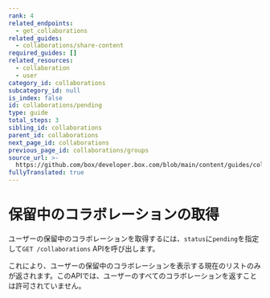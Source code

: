 ```yaml
---
rank: 4
related_endpoints:
  - get_collaborations
related_guides:
  - collaborations/share-content
required_guides: []
related_resources:
  - collaboration
  - user
category_id: collaborations
subcategory_id: null
is_index: false
id: collaborations/pending
type: guide
total_steps: 3
sibling_id: collaborations
parent_id: collaborations
next_page_id: collaborations
previous_page_id: collaborations/groups
source_url: >-
  https://github.com/box/developer.box.com/blob/main/content/guides/collaborations/pending.md
fullyTranslated: true
---
```

# 保留中のコラボレーションの取得

ユーザーの保留中のコラボレーションを取得するには、`status`に`pending`を指定して`GET /collaborations` APIを呼び出します。

<Samples id="get_collaborations">

</Samples>

<Message warning>

これにより、ユーザーの保留中のコラボレーションを表示する現在のリストのみが返されます。このAPIでは、ユーザーのすべてのコラボレーションを返すことは許可されていません。

</Message>